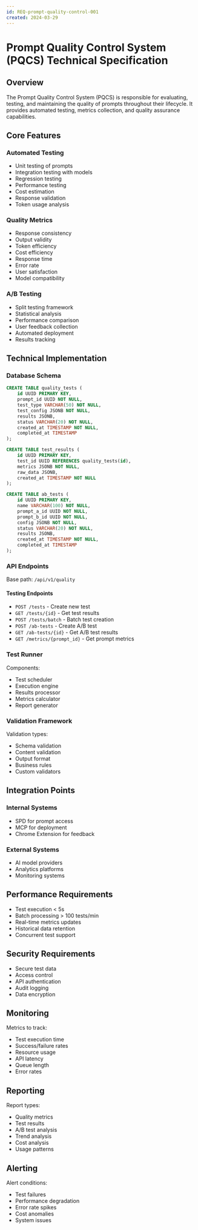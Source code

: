 ```yaml
---
id: REQ-prompt-quality-control-001
created: 2024-03-29
---
```


# Prompt Quality Control System (PQCS) Technical Specification <!-- SPEC-001 -->

## Overview <!-- SPEC-002 -->
The Prompt Quality Control System (PQCS) is responsible for evaluating, testing, and maintaining the quality of prompts throughout their lifecycle. It provides automated testing, metrics collection, and quality assurance capabilities.

## Core Features <!-- SPEC-003 -->

### Automated Testing <!-- SPEC-004 -->
- Unit testing of prompts
- Integration testing with models
- Regression testing
- Performance testing
- Cost estimation
- Response validation
- Token usage analysis

### Quality Metrics <!-- SPEC-005 -->
- Response consistency
- Output validity
- Token efficiency
- Cost efficiency
- Response time
- Error rate
- User satisfaction
- Model compatibility

### A/B Testing <!-- SPEC-006 -->
- Split testing framework
- Statistical analysis
- Performance comparison
- User feedback collection
- Automated deployment
- Results tracking

## Technical Implementation <!-- SPEC-007 -->

### Database Schema <!-- SPEC-008 -->
```sql
CREATE TABLE quality_tests (
    id UUID PRIMARY KEY,
    prompt_id UUID NOT NULL,
    test_type VARCHAR(50) NOT NULL,
    test_config JSONB NOT NULL,
    results JSONB,
    status VARCHAR(20) NOT NULL,
    created_at TIMESTAMP NOT NULL,
    completed_at TIMESTAMP
);

CREATE TABLE test_results (
    id UUID PRIMARY KEY,
    test_id UUID REFERENCES quality_tests(id),
    metrics JSONB NOT NULL,
    raw_data JSONB,
    created_at TIMESTAMP NOT NULL
);

CREATE TABLE ab_tests (
    id UUID PRIMARY KEY,
    name VARCHAR(100) NOT NULL,
    prompt_a_id UUID NOT NULL,
    prompt_b_id UUID NOT NULL,
    config JSONB NOT NULL,
    status VARCHAR(20) NOT NULL,
    results JSONB,
    created_at TIMESTAMP NOT NULL,
    completed_at TIMESTAMP
);
```

### API Endpoints <!-- SPEC-009 -->
Base path: `/api/v1/quality`

#### Testing Endpoints
- `POST /tests` - Create new test
- `GET /tests/{id}` - Get test results
- `POST /tests/batch` - Batch test creation
- `POST /ab-tests` - Create A/B test
- `GET /ab-tests/{id}` - Get A/B test results
- `GET /metrics/{prompt_id}` - Get prompt metrics

### Test Runner <!-- SPEC-010 -->
Components:
- Test scheduler
- Execution engine
- Results processor
- Metrics calculator
- Report generator

### Validation Framework <!-- SPEC-011 -->
Validation types:
- Schema validation
- Content validation
- Output format
- Business rules
- Custom validators

## Integration Points <!-- SPEC-012 -->

### Internal Systems
- SPD for prompt access
- MCP for deployment
- Chrome Extension for feedback

### External Systems
- AI model providers
- Analytics platforms
- Monitoring systems

## Performance Requirements <!-- SPEC-013 -->
- Test execution < 5s
- Batch processing > 100 tests/min
- Real-time metrics updates
- Historical data retention
- Concurrent test support

## Security Requirements <!-- SPEC-014 -->
- Secure test data
- Access control
- API authentication
- Audit logging
- Data encryption

## Monitoring <!-- SPEC-015 -->
Metrics to track:
- Test execution time
- Success/failure rates
- Resource usage
- API latency
- Queue length
- Error rates

## Reporting <!-- SPEC-016 -->
Report types:
- Quality metrics
- Test results
- A/B test analysis
- Trend analysis
- Cost analysis
- Usage patterns

## Alerting <!-- SPEC-017 -->
Alert conditions:
- Test failures
- Performance degradation
- Error rate spikes
- Cost anomalies
- System issues 